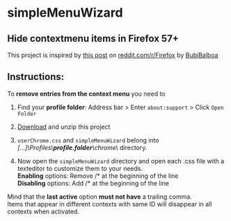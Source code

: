# simpleMenuWizard

## Hide contextmenu items in Firefox 57+

This project is inspired by [this post](https://www.reddit.com/r/firefox/comments/7dvtw0/guide_how_to_edit_your_context_menu/) on [reddit.com/r/Firefox](https://www.reddit.com/r/firefox/) by [BubiBalboa](https://www.reddit.com/user/BubiBalboa)

## Instructions:

To **remove entries from the context menu** you need to 

1. Find your **profile folder**: Address bar > Enter `about:support` > Click `Open Folder`  

2. [Download](https://github.com/stonecrusher/simpleMenuWizard/archive/master.zip) and unzip this project

3. `userChrome.css` and `simpleMenuWizard` belong into *[...]\Profiles\\**profile.folder**\chrome\\* directory.

4. Now open the `simpleMenuWizard` directory and open each .css file with a texteditor to customize them to your needs.  
**Enabling** options: Remove /* at the beginning of the line  
**Disabling** options: Add /* at the beginning of the line

Mind that the **last active** option **must not have** a trailing comma.  
Items that appear in different contexts with same ID will disappear in all contexts when activated.
